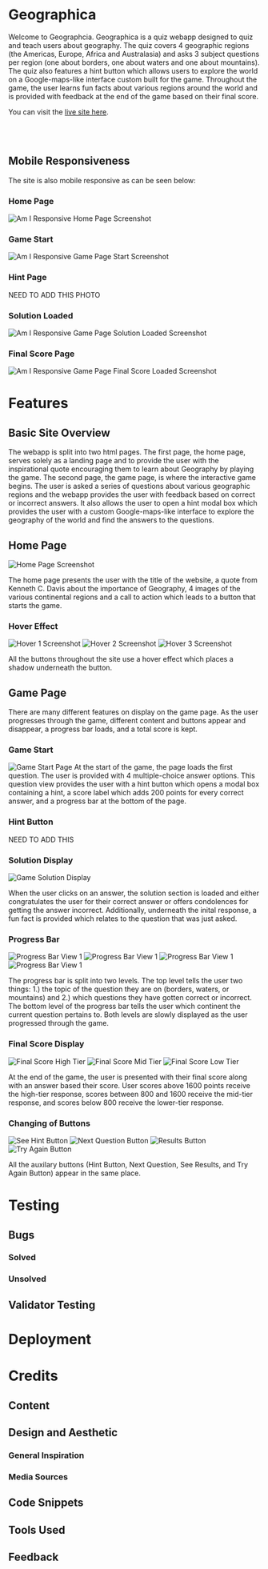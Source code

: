 # Geographica
Welcome to Geographcia. Geographica is a quiz webapp designed to quiz and teach users about geography. The quiz covers 4 geographic regions (the Americas, Europe, Africa and Australasia) and asks 3 subject questions per region (one about borders, one about waters and one about mountains). The quiz also features a hint button which allows users to explore the world on a Google-maps-like interface custom built for the game. Throughout the game, the user learns fun facts about various regions around the world and is provided with feedback at the end of the game based on their final score.

You can visit the [live site here](https://adamsburge.github.io/geographica/).

<br>
<br>

## Mobile Responsiveness

The site is also mobile responsive as can be seen below:

### Home Page
![Am I Responsive Home Page Screenshot](assets/images/home-am-i-responsive.png)

### Game Start
![Am I Responsive Game Page Start Screenshot](assets/images/game-start-am-i-responsive.png)

### Hint Page
NEED TO ADD THIS PHOTO
### Solution Loaded
![Am I Responsive Game Page Solution Loaded Screenshot](assets/images/solution-space-am-i-responsive.png)
### Final Score Page
![Am I Responsive Game Page Final Score Loaded Screenshot](assets/images/final-score-am-i-responsive.png)
# Features

## Basic Site Overview

The webapp is split into two html pages. The first page, the home page, serves solely as a landing page and to provide the user with the inspirational quote encouraging them to learn about Geography by playing the game. The second page, the game page, is where the interactive game begins. The user is asked a series of questions about various geographic regions and the webapp provides the user with feedback based on correct or incorrect answers. It also allows the user to open a hint modal box which provides the user with a custom Google-maps-like interface to explore the geography of the world and find the answers to the questions.

## Home Page
![Home Page Screenshot](assets/images/home.png)

The home page presents the user with the title of the website, a quote from Kenneth C. Davis about the importance of Geography, 4 images of the various continental regions and a call to action which leads to a button that starts the game.
<br>

### Hover Effect
![Hover 1 Screenshot](assets/images/hover-1.png) ![Hover 2 Screenshot](assets/images/hover-2.png) 
![Hover 3 Screenshot](assets/images/hover-3.png)

All the buttons throughout the site use a hover effect which places a shadow underneath the button. 

## Game Page
There are many different features on display on the game page. As the user progresses through the game, different content and buttons appear and disappear, a progress bar loads, and a total score is kept.

### Game Start
![Game Start Page](assets/images/game-start.png)
At the start of the game, the page loads the first question. The user is provided with 4 multiple-choice answer options. This question view provides the user with a hint button which opens a modal box containing a hint, a score label which adds 200 points for every correct answer, and a progress bar at the bottom of the page.

### Hint Button
NEED TO ADD THIS 

### Solution Display
![Game Solution Display](assets/images/solution.png)

When the user clicks on an answer, the solution section is loaded and either congratulates the user for their correct answer or offers condolences for getting the answer incorrect. Additionally, underneath the inital response, a fun fact is provided which relates to the question that was just asked.

### Progress Bar
![Progress Bar View 1](assets/images/progress-1.png)
![Progress Bar View 1](assets/images/progress-2.png)
![Progress Bar View 1](assets/images/progress-3.png)
![Progress Bar View 1](assets/images/progress-4.png)

The progress bar is split into two levels. The top level tells the user two things: 1.) the topic of the question they are on (borders, waters, or mountains) and 2.) which questions they have gotten correct or incorrect. The bottom level of the progress bar tells the user which continent the current question pertains to. Both levels are slowly displayed as the user progressed through the game.

### Final Score Display
![Final Score High Tier](assets/images/high-tier-final-score.png)
![Final Score Mid Tier](assets/images/mid-tier-final-score.png)
![Final Score Low Tier](assets/images/lower-tier-final-score.png)

At the end of the game, the user is presented with their final score along with an answer based their score. User scores above 1600 points receive the high-tier response, scores between 800 and 1600 receive the mid-tier response, and scores below 800 receive the lower-tier response.

### Changing of Buttons
![See Hint Button](assets/images/see-hint.png)
![Next Question Button](assets/images/next-question.png)
![Results Button](assets/images/see-results.png)
![Try Again Button](assets/images/try-again.png)

All the auxilary buttons (Hint Button, Next Question, See Results, and Try Again Button) appear in the same place.

# Testing

## Bugs

### Solved

### Unsolved

## Validator Testing



# Deployment

# Credits

## Content

## Design and Aesthetic

### General Inspiration

### Media Sources

## Code Snippets

## Tools Used

## Feedback